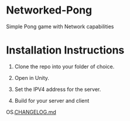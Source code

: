 # Networked-Pong
 Simple Pong game with Network capabilities


# Installation Instructions
1. Clone the repo into your folder of choice.

2. Open in Unity.

3. Set the IPV4 address for the server.

4. Build for your server and client 

OS.[CHANGELOG.md](https://github.com/zjsimmons13/Networked-Table-Tennis/files/9278032/CHANGELOG.md)
